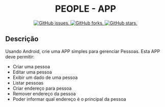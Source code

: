 <h1 align="center">PEOPLE - APP</h1>

<p align="center">
  <a href="https://github.com/jericgs/sosmovel/issues">
    <img src="https://img.shields.io/github/issues/jericgs/sosmovel?color=red" alt="GitHub issues." />
  </a>
  <a href="https://github.com/jericgs/sosmovel/network">
    <img src="https://img.shields.io/github/forks/jericgs/sosmovel?color=red" alt="GitHub forks." />
  </a>
  <a href="https://github.com/jericgs/sosmovel/stargazers">
    <img src="https://img.shields.io/github/stars/jericgs/sosmovel?color=red" alt="GitHub stars." />
  </a>
</p>

## Descrição

Usando Android, crie uma APP simples para gerenciar Pessoas. Esta APP deve permitir:

- Criar uma pessoa
- Editar uma pessoa
- Exibir um dado de uma pessoa
- Listar pessoas
- Criar endereço para pessoa
- Remover endereço da pessoa
- Poder informar qual endereço é o principal da pessoa